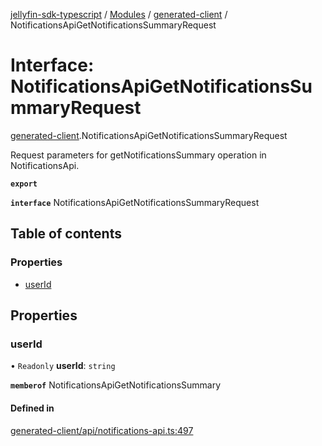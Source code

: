[jellyfin-sdk-typescript](../README.md) / [Modules](../modules.md) / [generated-client](../modules/generated_client.md) / NotificationsApiGetNotificationsSummaryRequest

# Interface: NotificationsApiGetNotificationsSummaryRequest

[generated-client](../modules/generated_client.md).NotificationsApiGetNotificationsSummaryRequest

Request parameters for getNotificationsSummary operation in NotificationsApi.

**`export`**

**`interface`** NotificationsApiGetNotificationsSummaryRequest

## Table of contents

### Properties

- [userId](generated_client.NotificationsApiGetNotificationsSummaryRequest.md#userid)

## Properties

### userId

• `Readonly` **userId**: `string`

**`memberof`** NotificationsApiGetNotificationsSummary

#### Defined in

[generated-client/api/notifications-api.ts:497](https://github.com/thornbill/jellyfin-sdk-typescript/blob/46678c1/src/generated-client/api/notifications-api.ts#L497)

